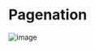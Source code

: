 # Pagenation


![image](https://github.com/palakbatra1999/Pagenation/assets/32217364/50610123-ed44-49e5-ba80-db10c6f3c780)
